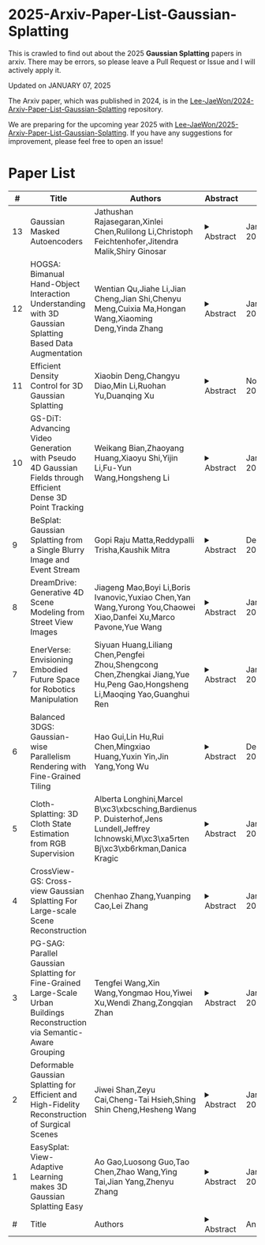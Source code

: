 # 2025-Arxiv-Paper-List-Gaussian-Splatting
This is crawled to find out about the 2025 **Gaussian Splatting** papers in arxiv. There may be errors, so please leave a Pull Request or Issue and I will actively apply it.

Updated on JANUARY 07, 2025

The Arxiv paper, which was published in 2024, is in the [Lee-JaeWon/2024-Arxiv-Paper-List-Gaussian-Splatting](https://github.com/Lee-JaeWon/2024-Arxiv-Paper-List-Gaussian-Splatting) repository.

We are preparing for the upcoming year 2025 with [Lee-JaeWon/2025-Arxiv-Paper-List-Gaussian-Splatting](https://github.com/Lee-JaeWon/2025-Arxiv-Paper-List-Gaussian-Splatting). If you have any suggestions for improvement, please feel free to open an issue!

# Paper List

| # | Title | Authors | Abstract | Date | Link |
|---|-------|---------|----------|------|------|
| 13 | Gaussian Masked Autoencoders | Jathushan Rajasegaran,Xinlei Chen,Rulilong Li,Christoph Feichtenhofer,Jitendra Malik,Shiry Ginosar | <details><summary>Abstract</summary>This paper explores Masked Autoencoders (MAE) with Gaussian Splatting. While reconstructive self-supervised learning frameworks such as MAE learns good semantic abstractions, it is not trained for explicit spatial awareness. Our approach, named Gaussian Masked Autoencoder, or GMAE, aims to learn semantic abstractions and spatial understanding jointly. Like MAE, it reconstructs the image end-to-end in the pixel space, but beyond MAE, it also introduces an intermediate, 3D Gaussian-based representation and renders images via splatting. We show that GMAE can enable various zero-shot learning capabilities of spatial understanding (e.g., figure-ground segmentation, image layering, edge detection, etc.) while preserving the high-level semantics of self-supervised representation quality from MAE. To our knowledge, we are the first to employ Gaussian primitives in an image representation learning framework beyond optimization-based single-scene reconstructions. We believe GMAE will inspire further research in this direction and contribute to developing next-generation techniques for modeling high-fidelity visual data. More details at https://brjathu.github.io/gmae</details> | January 2025. | [https://arxiv.org/abs/2501.03229](https://arxiv.org/abs/2501.03229) |
| 12 | HOGSA: Bimanual Hand-Object Interaction Understanding with 3D Gaussian Splatting Based Data Augmentation | Wentian Qu,Jiahe Li,Jian Cheng,Jian Shi,Chenyu Meng,Cuixia Ma,Hongan Wang,Xiaoming Deng,Yinda Zhang | <details><summary>Abstract</summary>Understanding of bimanual hand-object interaction plays an important role in robotics and virtual reality. However, due to significant occlusions between hands and object as well as the high degree-of-freedom motions, it is challenging to collect and annotate a high-quality, large-scale dataset, which prevents further improvement of bimanual hand-object interaction-related baselines. In this work, we propose a new 3D Gaussian Splatting based data augmentation framework for bimanual hand-object interaction, which is capable of augmenting existing dataset to large-scale photorealistic data with various hand-object pose and viewpoints. First, we use mesh-based 3DGS to model objects and hands, and to deal with the rendering blur problem due to multi-resolution input images used, we design a super-resolution module. Second, we extend the single hand grasping pose optimization module for the bimanual hand object to generate various poses of bimanual hand-object interaction, which can significantly expand the pose distribution of the dataset. Third, we conduct an analysis for the impact of different aspects of the proposed data augmentation on the understanding of the bimanual hand-object interaction. We perform our data augmentation on two benchmarks, H2O and Arctic, and verify that our method can improve the performance of the baselines.</details> | January 2025. | [https://arxiv.org/abs/2501.02845](https://arxiv.org/abs/2501.02845) |
| 11 | Efficient Density Control for 3D Gaussian Splatting | Xiaobin Deng,Changyu Diao,Min Li,Ruohan Yu,Duanqing Xu | <details><summary>Abstract</summary>3D Gaussian Splatting (3DGS) excels in novel view synthesis, balancing advanced rendering quality with real-time performance. However, in trained scenes, a large number of Gaussians with low opacity significantly increase rendering costs. This issue arises due to flaws in the split and clone operations during the densification process, which lead to extensive Gaussian overlap and subsequent opacity reduction. To enhance the efficiency of Gaussian utilization, we improve the adaptive density control of 3DGS. First, we introduce a more efficient long-axis split operation to replace the original clone and split, which mitigates Gaussian overlap and improves densification efficiency.Second, we propose a simple adaptive pruning technique to reduce the number of low-opacity Gaussians. Finally, by dynamically lowering the splitting threshold and applying importance weighting, the efficiency of Gaussian utilization is further improved. We evaluate our proposed method on various challenging real-world datasets. Experimental results show that our Efficient Density Control (EDC) can enhance both the rendering speed and quality. Code is available at https://github.com/XiaoBin2001/EDC.</details> | November 2024. | [https://arxiv.org/abs/2411.10133](https://arxiv.org/abs/2411.10133) |
| 10 | GS-DiT: Advancing Video Generation with Pseudo 4D Gaussian Fields through Efficient Dense 3D Point Tracking | Weikang Bian,Zhaoyang Huang,Xiaoyu Shi,Yijin Li,Fu-Yun Wang,Hongsheng Li | <details><summary>Abstract</summary>4D video control is essential in video generation as it enables the use of sophisticated lens techniques, such as multi-camera shooting and dolly zoom, which are currently unsupported by existing methods. Training a video Diffusion Transformer (DiT) directly to control 4D content requires expensive multi-view videos. Inspired by Monocular Dynamic novel View Synthesis (MDVS) that optimizes a 4D representation and renders videos according to different 4D elements, such as camera pose and object motion editing, we bring pseudo 4D Gaussian fields to video generation. Specifically, we propose a novel framework that constructs a pseudo 4D Gaussian field with dense 3D point tracking and renders the Gaussian field for all video frames. Then we finetune a pretrained DiT to generate videos following the guidance of the rendered video, dubbed as GS-DiT. To boost the training of the GS-DiT, we also propose an efficient Dense 3D Point Tracking (D3D-PT) method for the pseudo 4D Gaussian field construction. Our D3D-PT outperforms SpatialTracker, the state-of-the-art sparse 3D point tracking method, in accuracy and accelerates the inference speed by two orders of magnitude. During the inference stage, GS-DiT can generate videos with the same dynamic content while adhering to different camera parameters, addressing a significant limitation of current video generation models. GS-DiT demonstrates strong generalization capabilities and extends the 4D controllability of Gaussian splatting to video generation beyond just camera poses. It supports advanced cinematic effects through the manipulation of the Gaussian field and camera intrinsics, making it a powerful tool for creative video production. Demos are available at https://wkbian.github.io/Projects/GS-DiT/.</details> | January 2025. | [https://arxiv.org/abs/2501.02690](https://arxiv.org/abs/2501.02690) |
| 9 | BeSplat: Gaussian Splatting from a Single Blurry Image and Event Stream | Gopi Raju Matta,Reddypalli Trisha,Kaushik Mitra | <details><summary>Abstract</summary>Novel view synthesis has been greatly enhanced by the development of radiance field methods. The introduction of 3D Gaussian Splatting (3DGS) has effectively addressed key challenges, such as long training times and slow rendering speeds, typically associated with Neural Radiance Fields (NeRF), while maintaining high-quality reconstructions. In this work (BeSplat), we demonstrate the recovery of sharp radiance field (Gaussian splats) from a single motion-blurred image and its corresponding event stream. Our method jointly learns the scene representation via Gaussian Splatting and recovers the camera motion through Bezier SE(3) formulation effectively, minimizing discrepancies between synthesized and real-world measurements of both blurry image and corresponding event stream. We evaluate our approach on both synthetic and real datasets, showcasing its ability to render view-consistent, sharp images from the learned radiance field and the estimated camera trajectory. To the best of our knowledge, ours is the first work to address this highly challenging ill-posed problem in a Gaussian Splatting framework with the effective incorporation of temporal information captured using the event stream.</details> | December 2024. | [https://arxiv.org/abs/2412.19370](https://arxiv.org/abs/2412.19370) |
| 8 | DreamDrive: Generative 4D Scene Modeling from Street View Images | Jiageng Mao,Boyi Li,Boris Ivanovic,Yuxiao Chen,Yan Wang,Yurong You,Chaowei Xiao,Danfei Xu,Marco Pavone,Yue Wang | <details><summary>Abstract</summary>Synthesizing photo-realistic visual observations from an ego vehicle's driving trajectory is a critical step towards scalable training of self-driving models. Reconstruction-based methods create 3D scenes from driving logs and synthesize geometry-consistent driving videos through neural rendering, but their dependence on costly object annotations limits their ability to generalize to in-the-wild driving scenarios. On the other hand, generative models can synthesize action-conditioned driving videos in a more generalizable way but often struggle with maintaining 3D visual consistency. In this paper, we present DreamDrive, a 4D spatial-temporal scene generation approach that combines the merits of generation and reconstruction, to synthesize generalizable 4D driving scenes and dynamic driving videos with 3D consistency. Specifically, we leverage the generative power of video diffusion models to synthesize a sequence of visual references and further elevate them to 4D with a novel hybrid Gaussian representation. Given a driving trajectory, we then render 3D-consistent driving videos via Gaussian splatting. The use of generative priors allows our method to produce high-quality 4D scenes from in-the-wild driving data, while neural rendering ensures 3D-consistent video generation from the 4D scenes. Extensive experiments on nuScenes and street view images demonstrate that DreamDrive can generate controllable and generalizable 4D driving scenes, synthesize novel views of driving videos with high fidelity and 3D consistency, decompose static and dynamic elements in a self-supervised manner, and enhance perception and planning tasks for autonomous driving.</details> | January 2025. | [https://arxiv.org/abs/2501.00601](https://arxiv.org/abs/2501.00601) |
| 7 | EnerVerse: Envisioning Embodied Future Space for Robotics Manipulation | Siyuan Huang,Liliang Chen,Pengfei Zhou,Shengcong Chen,Zhengkai Jiang,Yue Hu,Peng Gao,Hongsheng Li,Maoqing Yao,Guanghui Ren | <details><summary>Abstract</summary>We introduce EnerVerse, a comprehensive framework for embodied future space generation specifically designed for robotic manipulation tasks. EnerVerse seamlessly integrates convolutional and bidirectional attention mechanisms for inner-chunk space modeling, ensuring low-level consistency and continuity. Recognizing the inherent redundancy in video data, we propose a sparse memory context combined with a chunkwise unidirectional generative paradigm to enable the generation of infinitely long sequences. To further augment robotic capabilities, we introduce the Free Anchor View (FAV) space, which provides flexible perspectives to enhance observation and analysis. The FAV space mitigates motion modeling ambiguity, removes physical constraints in confined environments, and significantly improves the robot's generalization and adaptability across various tasks and settings. To address the prohibitive costs and labor intensity of acquiring multi-camera observations, we present a data engine pipeline that integrates a generative model with 4D Gaussian Splatting (4DGS). This pipeline leverages the generative model's robust generalization capabilities and the spatial constraints provided by 4DGS, enabling an iterative enhancement of data quality and diversity, thus creating a data flywheel effect that effectively narrows the sim-to-real gap. Finally, our experiments demonstrate that the embodied future space generation prior substantially enhances policy predictive capabilities, resulting in improved overall performance, particularly in long-range robotic manipulation tasks.</details> | January 2025. | [https://arxiv.org/abs/2501.01895](https://arxiv.org/abs/2501.01895) |
| 6 | Balanced 3DGS: Gaussian-wise Parallelism Rendering with Fine-Grained Tiling | Hao Gui,Lin Hu,Rui Chen,Mingxiao Huang,Yuxin Yin,Jin Yang,Yong Wu | <details><summary>Abstract</summary>3D Gaussian Splatting (3DGS) is increasingly attracting attention in both academia and industry owing to its superior visual quality and rendering speed. However, training a 3DGS model remains a time-intensive task, especially in load imbalance scenarios where workload diversity among pixels and Gaussian spheres causes poor renderCUDA kernel performance. We introduce Balanced 3DGS, a Gaussian-wise parallelism rendering with fine-grained tiling approach in 3DGS training process, perfectly solving load-imbalance issues. First, we innovatively introduce the inter-block dynamic workload distribution technique to map workloads to Streaming Multiprocessor(SM) resources within a single GPU dynamically, which constitutes the foundation of load balancing. Second, we are the first to propose the Gaussian-wise parallel rendering technique to significantly reduce workload divergence inside a warp, which serves as a critical component in addressing load imbalance. Based on the above two methods, we further creatively put forward the fine-grained combined load balancing technique to uniformly distribute workload across all SMs, which boosts the forward renderCUDA kernel performance by up to 7.52x. Besides, we present a self-adaptive render kernel selection strategy during the 3DGS training process based on different load-balance situations, which effectively improves training efficiency.</details> | December 2024. | [https://arxiv.org/abs/2412.17378](https://arxiv.org/abs/2412.17378) |
| 5 | Cloth-Splatting: 3D Cloth State Estimation from RGB Supervision | Alberta Longhini,Marcel B\xc3\xbcsching,Bardienus P. Duisterhof,Jens Lundell,Jeffrey Ichnowski,M\xc3\xa5rten Bj\xc3\xb6rkman,Danica Kragic | <details><summary>Abstract</summary>We introduce Cloth-Splatting, a method for estimating 3D states of cloth from RGB images through a prediction-update framework. Cloth-Splatting leverages an action-conditioned dynamics model for predicting future states and uses 3D Gaussian Splatting to update the predicted states. Our key insight is that coupling a 3D mesh-based representation with Gaussian Splatting allows us to define a differentiable map between the cloth state space and the image space. This enables the use of gradient-based optimization techniques to refine inaccurate state estimates using only RGB supervision. Our experiments demonstrate that Cloth-Splatting not only improves state estimation accuracy over current baselines but also reduces convergence time.</details> | January 2025. | [https://arxiv.org/abs/2501.01715](https://arxiv.org/abs/2501.01715) |
| 4 | CrossView-GS: Cross-view Gaussian Splatting For Large-scale Scene Reconstruction | Chenhao Zhang,Yuanping Cao,Lei Zhang | <details><summary>Abstract</summary>3D Gaussian Splatting (3DGS) has emerged as a prominent method for scene representation and reconstruction, leveraging densely distributed Gaussian primitives to enable real-time rendering of high-resolution images. While existing 3DGS methods perform well in scenes with minor view variation, large view changes in cross-view scenes pose optimization challenges for these methods. To address these issues, we propose a novel cross-view Gaussian Splatting method for large-scale scene reconstruction, based on dual-branch fusion. Our method independently reconstructs models from aerial and ground views as two independent branches to establish the baselines of Gaussian distribution, providing reliable priors for cross-view reconstruction during both initialization and densification. Specifically, a gradient-aware regularization strategy is introduced to mitigate smoothing issues caused by significant view disparities. Additionally, a unique Gaussian supplementation strategy is utilized to incorporate complementary information of dual-branch into the cross-view model. Extensive experiments on benchmark datasets demonstrate that our method achieves superior performance in novel view synthesis compared to state-of-the-art methods.</details> | January 2025. | [https://arxiv.org/abs/2501.01695](https://arxiv.org/abs/2501.01695) |
| 3 | PG-SAG: Parallel Gaussian Splatting for Fine-Grained Large-Scale Urban Buildings Reconstruction via Semantic-Aware Grouping | Tengfei Wang,Xin Wang,Yongmao Hou,Yiwei Xu,Wendi Zhang,Zongqian Zhan | <details><summary>Abstract</summary>3D Gaussian Splatting (3DGS) has emerged as a transformative method in the field of real-time novel synthesis. Based on 3DGS, recent advancements cope with large-scale scenes via spatial-based partition strategy to reduce video memory and optimization time costs. In this work, we introduce a parallel Gaussian splatting method, termed PG-SAG, which fully exploits semantic cues for both partitioning and Gaussian kernel optimization, enabling fine-grained building surface reconstruction of large-scale urban areas without downsampling the original image resolution. First, the Cross-modal model - Language Segment Anything is leveraged to segment building masks. Then, the segmented building regions is grouped into sub-regions according to the visibility check across registered images. The Gaussian kernels for these sub-regions are optimized in parallel with masked pixels. In addition, the normal loss is re-formulated for the detected edges of masks to alleviate the ambiguities in normal vectors on edges. Finally, to improve the optimization of 3D Gaussians, we introduce a gradient-constrained balance-load loss that accounts for the complexity of the corresponding scenes, effectively minimizing the thread waiting time in the pixel-parallel rendering stage as well as the reconstruction lost. Extensive experiments are tested on various urban datasets, the results demonstrated the superior performance of our PG-SAG on building surface reconstruction, compared to several state-of-the-art 3DGS-based methods. Project Web:https://github.com/TFWang-9527/PG-SAG.</details> | January 2025. | [https://arxiv.org/abs/2501.01677](https://arxiv.org/abs/2501.01677) |
| 2 | Deformable Gaussian Splatting for Efficient and High-Fidelity Reconstruction of Surgical Scenes | Jiwei Shan,Zeyu Cai,Cheng-Tai Hsieh,Shing Shin Cheng,Hesheng Wang | <details><summary>Abstract</summary>Efficient and high-fidelity reconstruction of deformable surgical scenes is a critical yet challenging task. Building on recent advancements in 3D Gaussian splatting, current methods have seen significant improvements in both reconstruction quality and rendering speed. However, two major limitations remain: (1) difficulty in handling irreversible dynamic changes, such as tissue shearing, which are common in surgical scenes; and (2) the lack of hierarchical modeling for surgical scene deformation, which reduces rendering speed. To address these challenges, we introduce EH-SurGS, an efficient and high-fidelity reconstruction algorithm for deformable surgical scenes. We propose a deformation modeling approach that incorporates the life cycle of 3D Gaussians, effectively capturing both regular and irreversible deformations, thus enhancing reconstruction quality. Additionally, we present an adaptive motion hierarchy strategy that distinguishes between static and deformable regions within the surgical scene. This strategy reduces the number of 3D Gaussians passing through the deformation field, thereby improving rendering speed. Extensive experiments demonstrate that our method surpasses existing state-of-the-art approaches in both reconstruction quality and rendering speed. Ablation studies further validate the effectiveness and necessity of our proposed components. We will open-source our code upon acceptance of the paper.</details> | January 2025. | [https://arxiv.org/abs/2501.01101](https://arxiv.org/abs/2501.01101) |
| 1 | EasySplat: View-Adaptive Learning makes 3D Gaussian Splatting Easy | Ao Gao,Luosong Guo,Tao Chen,Zhao Wang,Ying Tai,Jian Yang,Zhenyu Zhang | <details><summary>Abstract</summary>3D Gaussian Splatting (3DGS) techniques have achieved satisfactory 3D scene representation. Despite their impressive performance, they confront challenges due to the limitation of structure-from-motion (SfM) methods on acquiring accurate scene initialization, or the inefficiency of densification strategy. In this paper, we introduce a novel framework EasySplat to achieve high-quality 3DGS modeling. Instead of using SfM for scene initialization, we employ a novel method to release the power of large-scale pointmap approaches. Specifically, we propose an efficient grouping strategy based on view similarity, and use robust pointmap priors to obtain high-quality point clouds and camera poses for 3D scene initialization. After obtaining a reliable scene structure, we propose a novel densification approach that adaptively splits Gaussian primitives based on the average shape of neighboring Gaussian ellipsoids, utilizing KNN scheme. In this way, the proposed method tackles the limitation on initialization and optimization, leading to an efficient and accurate 3DGS modeling. Extensive experiments demonstrate that EasySplat outperforms the current state-of-the-art (SOTA) in handling novel view synthesis.</details> | January 2025. | [https://arxiv.org/abs/2501.01003](https://arxiv.org/abs/2501.01003) |
| # | Title | Authors | <details><summary>Abstract</summary>Abstract</details> | Announced | [URL](URL) |
